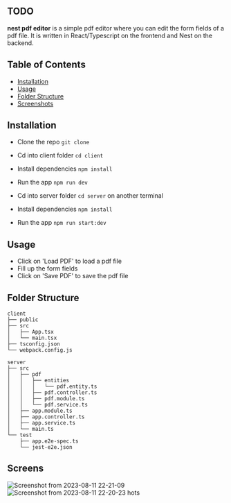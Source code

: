 ## TODO
**nest pdf editor** is a simple pdf editor where you can edit the form fields of a pdf file. It is written in React/Typescript on the frontend and Nest on the backend. 

## Table of Contents
- [Installation](#installation)
- [Usage](#usage)
- [Folder Structure](#folder-structure)
- [Screenshots](#screenshots)




## Installation
- Clone the repo `git clone` 
- Cd into client folder `cd client`
- Install dependencies `npm install`
- Run the app `npm run dev`

- Cd into server folder `cd server` on another terminal
- Install dependencies `npm install`
- Run the app `npm run start:dev`

## Usage
- Click on 'Load PDF' to load a pdf file
- Fill up the form fields
- Click on 'Save PDF' to save the pdf file

## Folder Structure
```
client
├── public
├── src
│   ├── App.tsx
│   └── main.tsx
├── tsconfig.json
└── webpack.config.js

server
├── src
│   ├── pdf
│   │   ├── entities
│   │   │   └── pdf.entity.ts
│   │   ├── pdf.controller.ts
│   │   ├── pdf.module.ts
│   │   └── pdf.service.ts
│   ├── app.module.ts
│   ├── app.controller.ts
│   ├── app.service.ts
│   └── main.ts
└── test
    ├── app.e2e-spec.ts
    └── jest-e2e.json
```

## Screens
![Screenshot from 2023-08-11 22-21-09](https://github.com/singwithaashish/nest-pdf-editor/assets/52033403/c484e6b0-96e5-4db1-b306-e13b149cfef8)
![Screenshot from 2023-08-11 22-20-23](https://github.com/singwithaashish/nest-pdf-editor/assets/52033403/ab92b457-8e69-4e1b-bd79-4e76da97b526)
hots
